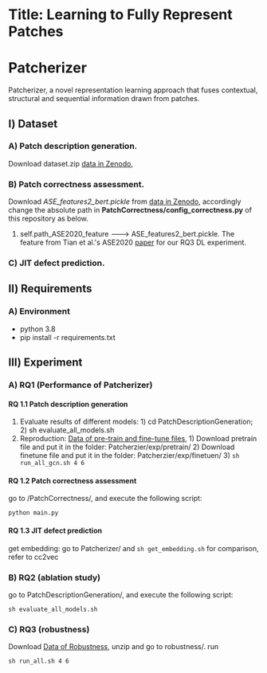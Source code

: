 # Title: Learning to Fully Represent Patches

Patcherizer
=======
Patcherizer, a novel representation learning approach that fuses contextual, structural and sequential information drawn from patches.

## Ⅰ) Dataset

### A) Patch description generation.
 Download dataset.zip [data in Zenodo](https://zenodo.org/record/7317318#.Y3H9jezMLYI "Dataset for Patch Description Generation"), 

### B) Patch correctness assessment. 
  Download _ASE_features2_bert.pickle_ from [data in Zenodo](https://zenodo.org/record/7029808#.YwuKF2QzZb8 "Dataset for Quatrain"), 
  accordingly change the absolute path in **PatchCorrectness/config_correctness.py** of this repository as below.
  1. self.path_ASE2020_feature ---> ASE_features2_bert.pickle. The feature from Tian et al.'s ASE2020 [paper](https://ieeexplore.ieee.org/abstract/document/9286101) for our RQ3 DL experiment. 

### C) JIT defect prediction.

## Ⅱ) Requirements
### A) Environment 
  * python 3.8
  * pip install -r requirements.txt

## Ⅲ) Experiment

[//]: # (To obtain the experimental results of our paper, execute `run.py` with the following parameters:)

### A) RQ1 (Performance of Patcherizer)
#### RQ 1.1 Patch description generation
  1. Evaluate results of different models: 
    1) cd PatchDescriptionGeneration; 
    2) sh evaluate_all_models.sh
  2. Reproduction:
  [Data of pre-train and fine-tune files](https://zenodo.org/record/7317990#.Y3LM1OzML3s "Data of pre-train and fine-tune files"),
    1) Download pretrain file and put it in the folder: Patcherzier/exp/pretrain/
    2) Download finetune file and put it in the folder: Patcherzier/exp/finetuen/
    3) 
    ```
    sh run_all_gcn.sh 4 6
    ```


#### RQ 1.2 Patch correctness assessment
go to /PatchCorrectness/, and execute the following script:
```
python main.py
```
#### RQ 1.3 JIT defect prediction
get embedding: go to Patcherizer/ and ```sh get_embedding.sh```
for comparison, refer to cc2vec


### B) RQ2 (ablation study)
go to PatchDescriptionGeneration/, and execute the following script:
```
sh evaluate_all_models.sh
```

### C) RQ3 (robustness)
Download [Data of Robustness](https://zenodo.org/record/7320397#.Y3LY5OzML3s "Robustness"), unzip and go to robustness/.
run
```
sh run_all.sh 4 6
```

